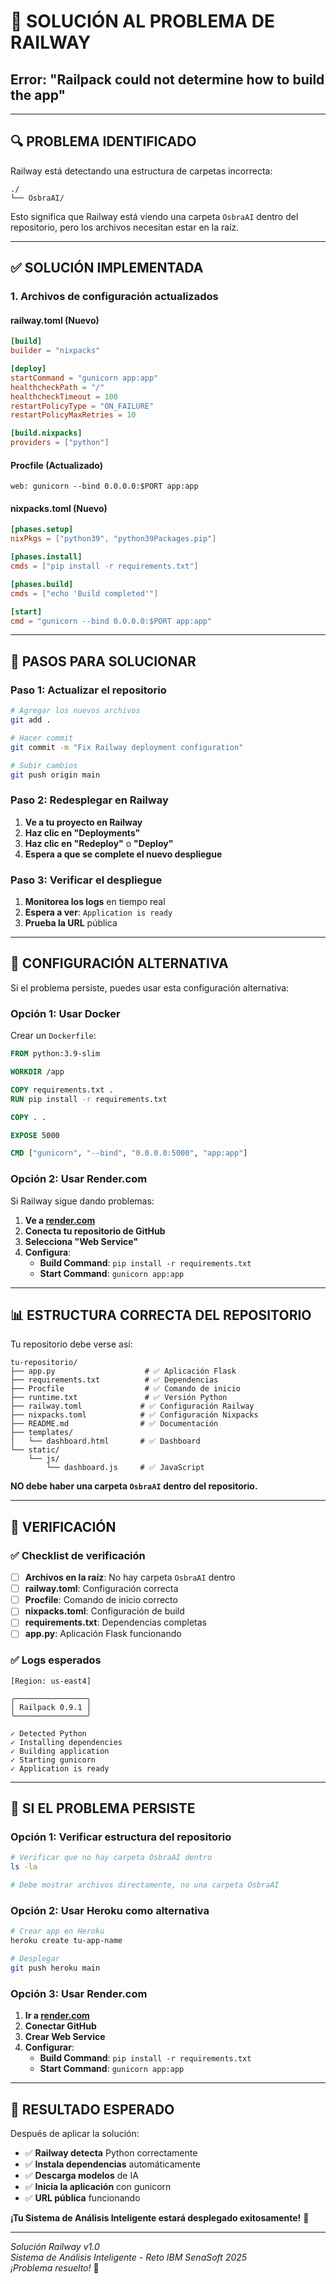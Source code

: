 # 🚨 SOLUCIÓN AL PROBLEMA DE RAILWAY
## Error: "Railpack could not determine how to build the app"

---

## 🔍 **PROBLEMA IDENTIFICADO**

Railway está detectando una estructura de carpetas incorrecta:
```
./
└── OsbraAI/
```

Esto significa que Railway está viendo una carpeta `OsbraAI` dentro del repositorio, pero los archivos necesitan estar en la raíz.

---

## ✅ **SOLUCIÓN IMPLEMENTADA**

### **1. Archivos de configuración actualizados**

#### **railway.toml** (Nuevo)
```toml
[build]
builder = "nixpacks"

[deploy]
startCommand = "gunicorn app:app"
healthcheckPath = "/"
healthcheckTimeout = 100
restartPolicyType = "ON_FAILURE"
restartPolicyMaxRetries = 10

[build.nixpacks]
providers = ["python"]
```

#### **Procfile** (Actualizado)
```
web: gunicorn --bind 0.0.0.0:$PORT app:app
```

#### **nixpacks.toml** (Nuevo)
```toml
[phases.setup]
nixPkgs = ["python39", "python39Packages.pip"]

[phases.install]
cmds = ["pip install -r requirements.txt"]

[phases.build]
cmds = ["echo 'Build completed'"]

[start]
cmd = "gunicorn --bind 0.0.0.0:$PORT app:app"
```

---

## 🚀 **PASOS PARA SOLUCIONAR**

### **Paso 1: Actualizar el repositorio**
```bash
# Agregar los nuevos archivos
git add .

# Hacer commit
git commit -m "Fix Railway deployment configuration"

# Subir cambios
git push origin main
```

### **Paso 2: Redesplegar en Railway**
1. **Ve a tu proyecto en Railway**
2. **Haz clic en "Deployments"**
3. **Haz clic en "Redeploy"** o **"Deploy"**
4. **Espera a que se complete el nuevo despliegue**

### **Paso 3: Verificar el despliegue**
1. **Monitorea los logs** en tiempo real
2. **Espera a ver**: `Application is ready`
3. **Prueba la URL** pública

---

## 🔧 **CONFIGURACIÓN ALTERNATIVA**

Si el problema persiste, puedes usar esta configuración alternativa:

### **Opción 1: Usar Docker**
Crear un `Dockerfile`:
```dockerfile
FROM python:3.9-slim

WORKDIR /app

COPY requirements.txt .
RUN pip install -r requirements.txt

COPY . .

EXPOSE 5000

CMD ["gunicorn", "--bind", "0.0.0.0:5000", "app:app"]
```

### **Opción 2: Usar Render.com**
Si Railway sigue dando problemas:
1. **Ve a [render.com](https://render.com)**
2. **Conecta tu repositorio de GitHub**
3. **Selecciona "Web Service"**
4. **Configura**:
   - **Build Command**: `pip install -r requirements.txt`
   - **Start Command**: `gunicorn app:app`

---

## 📊 **ESTRUCTURA CORRECTA DEL REPOSITORIO**

Tu repositorio debe verse así:
```
tu-repositorio/
├── app.py                    # ✅ Aplicación Flask
├── requirements.txt          # ✅ Dependencias
├── Procfile                  # ✅ Comando de inicio
├── runtime.txt               # ✅ Versión Python
├── railway.toml             # ✅ Configuración Railway
├── nixpacks.toml            # ✅ Configuración Nixpacks
├── README.md                # ✅ Documentación
├── templates/
│   └── dashboard.html       # ✅ Dashboard
└── static/
    └── js/
        └── dashboard.js     # ✅ JavaScript
```

**NO debe haber una carpeta `OsbraAI` dentro del repositorio.**

---

## 🎯 **VERIFICACIÓN**

### **✅ Checklist de verificación**
- [ ] **Archivos en la raíz**: No hay carpeta `OsbraAI` dentro
- [ ] **railway.toml**: Configuración correcta
- [ ] **Procfile**: Comando de inicio correcto
- [ ] **nixpacks.toml**: Configuración de build
- [ ] **requirements.txt**: Dependencias completas
- [ ] **app.py**: Aplicación Flask funcionando

### **✅ Logs esperados**
```
[Region: us-east4]

╭────────────────╮
│ Railpack 0.9.1 │
╰────────────────╯

✓ Detected Python
✓ Installing dependencies
✓ Building application
✓ Starting gunicorn
✓ Application is ready
```

---

## 🚨 **SI EL PROBLEMA PERSISTE**

### **Opción 1: Verificar estructura del repositorio**
```bash
# Verificar que no hay carpeta OsbraAI dentro
ls -la

# Debe mostrar archivos directamente, no una carpeta OsbraAI
```

### **Opción 2: Usar Heroku como alternativa**
```bash
# Crear app en Heroku
heroku create tu-app-name

# Desplegar
git push heroku main
```

### **Opción 3: Usar Render.com**
1. **Ir a [render.com](https://render.com)**
2. **Conectar GitHub**
3. **Crear Web Service**
4. **Configurar**:
   - **Build Command**: `pip install -r requirements.txt`
   - **Start Command**: `gunicorn app:app`

---

## 🎉 **RESULTADO ESPERADO**

Después de aplicar la solución:
- ✅ **Railway detecta** Python correctamente
- ✅ **Instala dependencias** automáticamente
- ✅ **Descarga modelos** de IA
- ✅ **Inicia la aplicación** con gunicorn
- ✅ **URL pública** funcionando

**¡Tu Sistema de Análisis Inteligente estará desplegado exitosamente!** 🚀

---

*Solución Railway v1.0*  
*Sistema de Análisis Inteligente - Reto IBM SenaSoft 2025*  
*¡Problema resuelto!* 🚀
